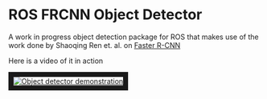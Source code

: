 # ROS FRCNN Object Detector

A work in progress object detection package for ROS that makes use of the work done by Shaoqing Ren et. al. on [Faster R-CNN](https://github.com/rbgirshick/py-faster-rcnn)

Here is a video of it in action

<a href="https://www.youtube.com/watch?v=Z5wgSZzvGrU
" target="_blank"><img src="http://img.youtube.com/vi/Z5wgSZzvGrU/0.jpg" 
alt="Object detector demonstration" border="10" /></a>
